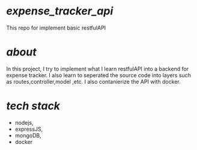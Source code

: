 # **_expense_tracker_api_**
This repo for implement basic restfulAPI

# **_about_**
In this project, I try to implement what I learn restfulAPI into a backend for expense tracker. I also learn to seperated the source code into layers such as routes,controller,model ,etc. I also contanierize the API with docker.


# **_tech stack_**
* nodejs,
* expressJS,
* mongoDB,
* docker
